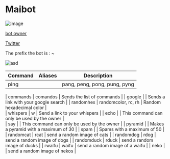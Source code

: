 # Maibot

![image](https://user-images.githubusercontent.com/94239373/141654044-cad95f96-1953-42aa-8bf0-270efd632e47.png)   

[bot owner](https://twitch.tv/rsyf) 

[Twitter](https://twitter.com/jersonfpp)

The prefix the bot is : ~

![asd](https://cdn.7tv.app/emote/60c09e4e6aa44af922881cc8/3x)



| Command  | Aliases | Description |
| --- | --- | --- |
| ping | | pang,  peng,  pong,  pung,  pyng  | pong! 🔔 |

| commands | comandos | Sends the list of commands |
| google | | Sends a link with your google search |
| randomhex | randomcolor, rc, rh | Random hexadecimal color |               
| whispers | w | Send a link to your whispers |
| echo | | This command can only be used by the owner |                              
| say | | This command can only be used by the owner |
| pyramid | | Makes a pyramid with a maximum of 30 |
| spam | | Spams with a maximum of 50 |
| randomcat | rcat | send a random image of cats |
| randomdog | rdog | send a random image of dogs |
| randomduck | rduck | send a random image of ducks |
| rwaifu | waifu | send a random image of a waifu |
| neko | | send a random image of nekos |

